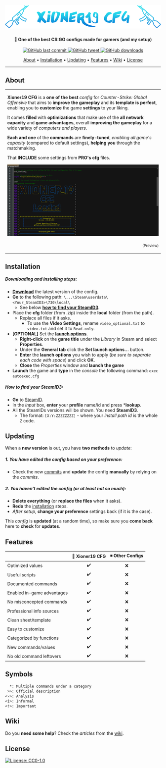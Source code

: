 <h1 align="center">
  <br>
  <a href="https://github.com/Xioner19/Xioner19-CFG/archive/master.zip"><img src="https://raw.githubusercontent.com/Xioner19/Xioner19-CFG/master/xioner19_cfg.png" alt="Xioner19 CFG"></a>
</h1>

<h4 align="center">👑 One of the best CS:GO configs made for gamers (and my setup)</h4>

<p align="center">
    <a href="https://github.com/Xioner19/Xioner19-CFG/commits/master">
    <img src="https://img.shields.io/github/last-commit/Xioner19/Xioner19-CFG.svg?style=flat-square&logo=github&logoColor=white"
         alt="GitHub last commit">
    <a href="https://twitter.com/intent/tweet?text=Try this CS:GO cfg:&url=https%3A%2F%2Fgithub.com%2FXioner19%2FXioner19-CFG">
    <img src="https://img.shields.io/twitter/url/https/github.com/Xioner19/Xioner19-CFG.svg?style=flat-square&logo=twitter"
         alt="GitHub tweet">
    <a href="https://github.com/Xioner19/Xioner19-CFG/releases">
    <img src=" https://img.shields.io/github/downloads/Xioner19/Xioner19-CFG/total?style=flat-square"
	 alt="GitHub downloads">
</p>
      
<p align="center">
  <a href="#about">About</a> •
  <a href="#installation">Installation</a> •
  <a href="#updating">Updating</a> •
  <a href="#features">Features</a> •
  <a href="#wiki">Wiki</a> •
  <a href="#license">License</a>
</p>

---

## About

<table>
<tr>
<td>
  
**Xioner19 CFG** is a **one of the best** _config_ for _Counter-Strike: Global Offensive_ that aims to **improve the gameplay** and its **template is perfect**, enabling you to **customize** the game **settings** to your liking.

It comes **filled** with **optimizations** that make use of the **all network capacity** and **game advantages**, overall **improving the gameplay** for a wide variety of _computers and players_.

**Each and one** of the **commands** are **finely-tuned**, _enabling all game's capacity_ (compared to default settings), **helping you** through the matchmaking.

That **INCLUDE** some settings from **PRO's cfg** files.

![Xioner19 CFG Code](https://raw.githubusercontent.com/Xioner19/Xioner19-CFG/master/xioner19_cfg_code.png)
<p align="right">
<sub>(Preview)</sub>
</p>

</td>
</tr>
</table>

## Installation

##### Downloading and installing steps:
* **[Download](https://github.com/Xioner19/Xioner19-CFG/archive/master.zip)** the latest version of the config.
* **Go** to the following path: `\...\Steam\userdata\<Your_SteamID3>\730\local\`
  * See below **[how to find your SteamID3](https://github.com/Xioner19/Xioner19-CFG#how-to-find-your-steamid3)**.
* Place the **cfg** folder (from .zip) inside the **local** folder (from the path).
  * Replace all files if it asks.
    * To use the **Video Settings**, rename `video_optional.txt` to `video.txt` and set it to `Read-only`.
* **[OPTIONAL]** Set the **[launch options](https://github.com/Xioner19/Xioner19-CFG/wiki/Launch-Options)**.
  * **Right-click** on the **game title** under the _Library_ in Steam and select **Properties**.
  * Under the **General tab** click the **Set launch options...** button.
  * **Enter** the **launch options** you wish to apply (_be sure to separate each code with space_) and click **OK**.
  * **Close** the _Properties_ window and **launch the game**
* **Launch** the game and **type** in the _console_ the following command: `exec autoexec.cfg`

##### How to find your SteamID3:

* **Go** to [SteamID](https://steamid.io/).
* In the _input_ box, **enter** your **profile** name/id and press ***lookup**.
* All the SteamIDs versions will be shown. You need **SteamID3**.
  * The format: `[X:Y:ZZZZZZZZ]` - where your *install path id* is the whole `Z` code.

## Updating

When a **new version** is out, you have **two methods** to _update_:

##### 1. You have edited the config based on your preference:
* Check the new [commits](https://github.com/Xioner19/Xioner19-CFG/commits/master) and **update** the config **manually** by relying on the _commits_.

##### 2. You haven't edited the config (or at least not so much):
* **Delete everything** (or **replace the files** when it asks).
* **Redo** the [installation](https://github.com/Xioner19/Xioner19-CFG#installation) steps.
* _After setup_, **change your preference** settings back (if it is the case).

This _config_ is **updated** (at a random time), so make sure you **come back** here to **check** for **updates**.

## Features

|                            | 🔰 Xioner19 CFG     | ◾ Other Configs |
| -------------------------- | :----------------: | :-------------: |
| Optimized values           |         ✔️         |        ❌        |
| Useful scripts             |         ✔️         |        ❌        |
| Documented commands        |         ✔️         |        ❌        |
| Enabled in-game advantages |         ✔️         |        ❌        |
| No misconcepted commands   |         ✔️         |        ❌        |
| Professional info sources  |         ✔️         |        ❌        |
| Clean sheet/template       |         ✔️         |        ❌        |
| Easy to customize          |         ✔️         |        ❌        |
| Categorized by functions   |         ✔️         |        ❌        |
| New commands/values        |         ✔️         |        ❌        |
| No old command leftovers   |         ✔️         |        ❌        |

## Symbols

      *: Multiple commands under a category
     >>: Official description
	<->: Analysis
    <i>: Informal
    <!>: Important

## Wiki

Do you **need some help**? Check the _articles_ from the [wiki](https://github.com/Xioner19/Xioner19-CFG/wiki/).

## License

[![License: CC0-1.0](https://img.shields.io/badge/License-CC0%201.0-lightgrey.svg)](https://tldrlegal.com/license/creative-commons-cc0-1.0-universal)
